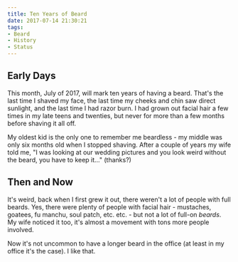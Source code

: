 ```yaml
---
title: Ten Years of Beard
date: 2017-07-14 21:30:21
tags:
- Beard
- History
- Status
---
```


## Early Days

This month, July of 2017, will mark ten years of having a beard. That's the last time I shaved my face, the last time my cheeks and chin saw direct sunlight, and the last time I had razor burn. I had grown out facial hair a few times in my late teens and twenties, but never for more than a few months before shaving it all off.

My oldest kid is the only one to remember me beardless - my middle was only six months old when I stopped shaving. After a couple of years my wife told me, "I was looking at our wedding pictures and you look weird without the beard, you have to keep it..." (thanks?)

## Then and Now

It's weird, back when I first grew it out, there weren't a lot of people with full beards. Yes, there were plenty of people with facial hair - mustaches, goatees, fu manchu, soul patch, etc. etc. - but not a lot of full-on *beards*. My wife noticed it too, it's almost a movement with tons more people involved.

Now it's not uncommon to have a longer beard in the office (at least in my office it's the case). I like that.
